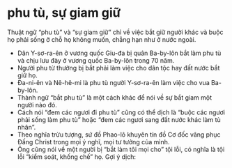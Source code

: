 # phu tù, sự giam giữ

Thuật ngữ “phu tù” và “sự giam giữ” chỉ về việc bắt giữ người khác và buộc họ phải sống ở chỗ họ không muốn, chẳng hạn như ở nước ngoài. 
- Dân Y-sơ-ra-ên ở vương quốc Giu-đa bị quân Ba-by-lôn bắt làm phu tù và chịu lưu đày ở vương quốc Ba-by-lôn trong 70 năm.
- Người phu từ thường bị bắt phải làm việc cho dân tộc hay đất nước bắt giữ họ. 
- Đa-ni-ên và Nê-hê-mi là phu tù người Y-sơ-ra-ên làm việc cho vua Ba-by-lôn. 
- Thành ngữ “bắt phu tù” là một cách khác để nói về sự bắt giam một người nào đó.
- Cách nói “đem các ngươi đi phu tù” cũng có thể dịch là “buộc các ngươi phải sống làm phu tù” hoặc “đem các ngươi sang đất nước khác làm tù nhân”. 
- Theo nghĩa trừu tượng, sứ đồ Phao-lô khuyên tín đồ Cơ đốc vâng phục Đấng Christ trong mọi ý nghĩ, mọi tư tưởng của mình.
- Ông cũng nói về một người bị “bắt làm tôi mọi cho” tội lỗi, có nghĩa là tội lỗi “kiểm soát, khống chế” họ.
Gợi ý dịch:

